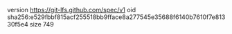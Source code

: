 version https://git-lfs.github.com/spec/v1
oid sha256:e529fbbf815acf255518bb9fface8a277545e35688f6140b7610f7e81330f5e4
size 749
